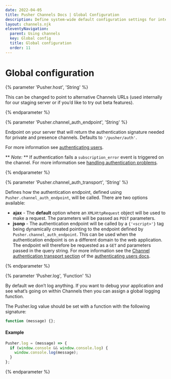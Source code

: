 ```yaml
---
date: 2022-04-05
title: Pusher Channels Docs | Global Configuration
description: Define system-wide default configuration settings for interaction with the Channels API in your app.
layout: channels.njk
eleventyNavigation:
  parent: Using channels
  key: Global config
  title: Global configuration
  order: 11
---
```


# Global configuration

{% parameter 'Pusher.host', 'String' %}

This can be changed to point to alternative Channels URLs (used internally for our staging server or if you’d like to try out beta features).

{% endparameter %}

{% parameter 'Pusher.channel_auth_endpoint', 'String' %}

Endpoint on your server that will return the authentication signature needed for private and presence channels. Defaults to `'/pusher/auth'`.

For more information see [authenticating users](/docs/channels/server_api/authenticating-users).

** _Note:_ ** If authentication fails a `subscription_error` event is triggered on the channel. For more information see [handling authentication problems](/docs/channels/using_channels/events#pusher-subscription-error).

{% endparameter %}

{% parameter 'Pusher.channel_auth_transport', 'String' %}

Defines how the authentication endpoint, defined using `Pusher.channel_auth_endpoint`, will be called. There are two options available:

- **ajax** - The **default** option where an `XMLHttpRequest` object will be used to make a request. The parameters will be passed as `POST` parameters.
- **jsonp** - The authentication endpoint will be called by a `{'<script>'}` tag being dynamically created pointing to the endpoint defined by `Pusher.channel_auth_endpoint`. This can be used when the authentication endpoint is on a different domain to the web application. The endpoint will therefore be requested as a `GET` and parameters passed in the query string.
  For more information see the [Channel authentication transport section](/docs/channels/server_api/authenticating-users#setting-the-channel-authentication-transport) of the [authenticating users docs](/docs/channels/server_api/authenticating-users).

{% endparameter %}

{% parameter 'Pusher.log', 'Function' %}

By default we don’t log anything. If you want to debug your application and see what’s going on within Channels then you can assign a global logging function.

The Pusher.log value should be set with a function with the following signature:

```js
function (message) {};
```

#### Example

```js
Pusher.log = (message) => {
  if (window.console && window.console.log) {
    window.console.log(message);
  }
};
```

{% endparameter %}
